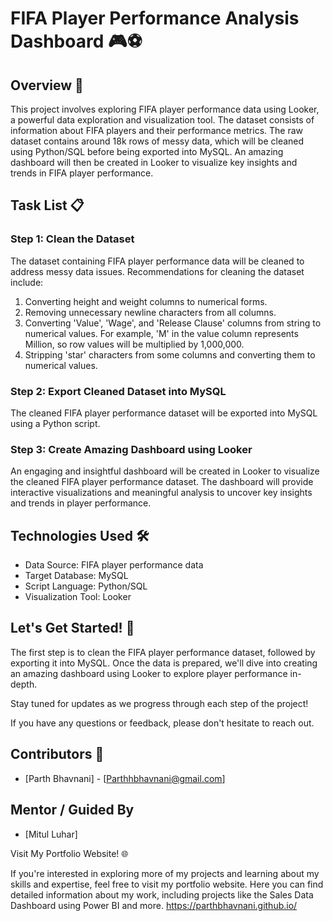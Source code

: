 # FIFA Player Performance Analysis Dashboard 🎮⚽

## Overview 🌟

This project involves exploring FIFA player performance data using Looker, a powerful data exploration and visualization tool. The dataset consists of information about FIFA players and their performance metrics. The raw dataset contains around 18k rows of messy data, which will be cleaned using Python/SQL before being exported into MySQL. An amazing dashboard will then be created in Looker to visualize key insights and trends in FIFA player performance.

## Task List 📋

### Step 1: Clean the Dataset
The dataset containing FIFA player performance data will be cleaned to address messy data issues. Recommendations for cleaning the dataset include:
1. Converting height and weight columns to numerical forms.
2. Removing unnecessary newline characters from all columns.
3. Converting 'Value', 'Wage', and 'Release Clause' columns from string to numerical values. For example, 'M' in the value column represents Million, so row values will be multiplied by 1,000,000.
4. Stripping 'star' characters from some columns and converting them to numerical values.

### Step 2: Export Cleaned Dataset into MySQL
The cleaned FIFA player performance dataset will be exported into MySQL using a Python script.

### Step 3: Create Amazing Dashboard using Looker
An engaging and insightful dashboard will be created in Looker to visualize the cleaned FIFA player performance dataset. The dashboard will provide interactive visualizations and meaningful analysis to uncover key insights and trends in player performance.

## Technologies Used 🛠️

- Data Source: FIFA player performance data
- Target Database: MySQL
- Script Language: Python/SQL
- Visualization Tool: Looker

## Let's Get Started! 🚀

The first step is to clean the FIFA player performance dataset, followed by exporting it into MySQL. Once the data is prepared, we'll dive into creating an amazing dashboard using Looker to explore player performance in-depth.

Stay tuned for updates as we progress through each step of the project!

If you have any questions or feedback, please don't hesitate to reach out.

## Contributors 👥

- [Parth Bhavnani] - [Parthhbhavnani@gmail.com]

## Mentor / Guided By

- [Mitul Luhar]

Visit My Portfolio Website! 🌐

If you're interested in exploring more of my projects and learning about my skills and expertise, feel free to visit my portfolio website. Here you can find detailed information about my work, including projects like the Sales Data Dashboard using Power BI and more. https://parthbhavnani.github.io/
